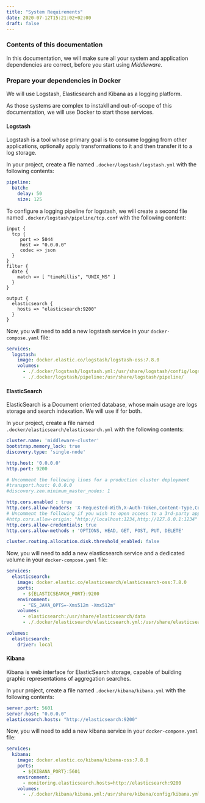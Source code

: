 ```yaml
---
title: "System Requirements"
date: 2020-07-12T15:21:02+02:00
draft: false
---
```


### Contents of this documentation

In this documentation, we will make sure all your system and application dependencies are correct, before you start using *Middleware*.

### Prepare your dependencies in Docker

We will use Logstash, Elasticsearch and Kibana as a logging platform.
 
As those systems are complex to instakll and out-of-scope of this documentation, we will use Docker to start those services.

#### Logstash

Logstash is a tool whose primary goal is to consume logging from other applications, optionally apply transformations to
it and then transfer it to a log storage.

In your project, create a file named `.docker/logstash/logstash.yml` with the following contents:

```yaml
pipeline:
  batch:
    delay: 50
    size: 125
```

To configure a logging pipeline for logstash, we will create a second file named `.docker/logstash/pipeline/tcp.conf` with the following content:

```
input {
  tcp {
     port => 5044
     host => "0.0.0.0"
     codec => json
  }
}
filter {
  date {
    match => [ "timeMillis", "UNIX_MS" ]
  }
}

output {
  elasticsearch {
    hosts => "elasticsearch:9200"
  }
}
```

Now, you will need to add a new logstash service in your `docker-compose.yaml` file:

```yaml
services:
  logstash:
    image: docker.elastic.co/logstash/logstash-oss:7.8.0
    volumes:
      - ./.docker/logstash/logstash.yml:/usr/share/logstash/config/logstash.yml
      - ./.docker/logstash/pipeline:/usr/share/logstash/pipeline/
```

#### ElasticSearch

ElasticSearch is a Document oriented database, whose main usage are logs storage and search indexation. We will use if for both.

In your project, create a file named `.docker/elasticsearch/elasticsearch.yml` with the following contents:

```yaml
cluster.name: 'middleware-cluster'
bootstrap.memory_lock: true
discovery.type: 'single-node'

http.host: '0.0.0.0'
http.port: 9200

# Uncomment the following lines for a production cluster deployment
#transport.host: 0.0.0.0
#discovery.zen.minimum_master_nodes: 1

http.cors.enabled : true
http.cors.allow-headers: 'X-Requested-With,X-Auth-Token,Content-Type,Content-Length,Authorization'
# Uncomment the following if you wish to open access to a 3rd-party application, like Dejavu.
#http.cors.allow-origin: "http://localhost:1234,http://127.0.0.1:1234"
http.cors.allow-credentials: true
http.cors.allow-methods : 'OPTIONS, HEAD, GET, POST, PUT, DELETE'

cluster.routing.allocation.disk.threshold_enabled: false
```

Now, you will need to add a new elasticsearch service and a dedicated volume in your `docker-compose.yaml` file:

```yaml
services:
  elasticsearch:
    image: docker.elastic.co/elasticsearch/elasticsearch-oss:7.8.0
    ports:
      - ${ELASTICSEARCH_PORT}:9200
    environment:
      - "ES_JAVA_OPTS=-Xms512m -Xmx512m"
    volumes:
      - elasticsearch:/usr/share/elasticsearch/data
      - ./.docker/elasticsearch/elasticsearch.yml:/usr/share/elasticsearch/config/elasticsearch.yml

volumes:
  elasticsearch:
    driver: local
```

#### Kibana

Kibana is web interface for ElasticSearch storage, capable of building graphic representations of aggregation searches.

In your project, create a file named `.docker/kibana/kibana.yml` with the following contents:

```yaml
server.port: 5601
server.host: "0.0.0.0"
elasticsearch.hosts: "http://elasticsearch:9200"
```

Now, you will need to add a new kibana service in your `docker-compose.yaml` file:

```yaml
services:
  kibana:
    image: docker.elastic.co/kibana/kibana-oss:7.8.0
    ports:
      - ${KIBANA_PORT}:5601
    environment:
      - monitoring.elasticsearch.hosts=http://elasticsearch:9200
    volumes:
      - ./.docker/kibana/kibana.yml:/usr/share/kibana/config/kibana.yml
```


